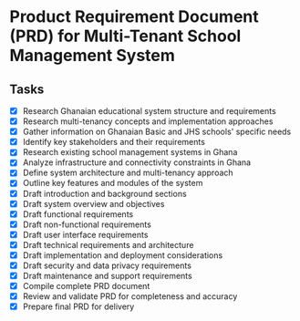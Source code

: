 # Product Requirement Document (PRD) for Multi-Tenant School Management System

## Tasks

- [x] Research Ghanaian educational system structure and requirements
- [x] Research multi-tenancy concepts and implementation approaches
- [x] Gather information on Ghanaian Basic and JHS schools' specific needs
- [x] Identify key stakeholders and their requirements
- [x] Research existing school management systems in Ghana
- [x] Analyze infrastructure and connectivity constraints in Ghana
- [x] Define system architecture and multi-tenancy approach
- [x] Outline key features and modules of the system
- [x] Draft introduction and background sections
- [x] Draft system overview and objectives
- [x] Draft functional requirements
- [x] Draft non-functional requirements
- [x] Draft user interface requirements
- [x] Draft technical requirements and architecture
- [x] Draft implementation and deployment considerations
- [x] Draft security and data privacy requirements
- [x] Draft maintenance and support requirements
- [x] Compile complete PRD document
- [x] Review and validate PRD for completeness and accuracy
- [x] Prepare final PRD for delivery
